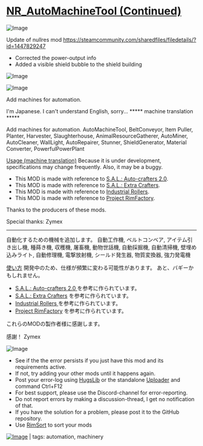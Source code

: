 # [NR_AutoMachineTool (Continued)](https://steamcommunity.com/sharedfiles/filedetails/?id=2926104031)

![Image](https://i.imgur.com/buuPQel.png)

Update of nullres mod
https://steamcommunity.com/sharedfiles/filedetails/?id=1447829247

- Corrected the power-output info
- Added a visible shield bubble to the shield building

![Image](https://i.imgur.com/pufA0kM.png)
	
![Image](https://i.imgur.com/Z4GOv8H.png)

Add machines for automation.

I'm Japanese. I can't understand English, sorry...
***** machine translation *****

Add machines for automation.
AutoMachineTool, BeltConveyor, Item Puller, Planter, Harvester, Slaughterhouse, AnimalResourceGatherer, AutoMiner, AutoCleaner, WallLight, AutoRepairer, Stunner, ShieldGenerator, Material Converter, PowerfulPowerPlant

[Usage (machine translation)](https://github.com/emipa606/NRAutoMachineTool/blob/main/Source/README_en.md)
Because it is under development, specifications may change frequently.
Also, it may be a buggy.


  - This MOD is made with reference to [ S.A.L.: Auto-crafters 2.0](https://steamcommunity.com/sharedfiles/filedetails/?id=932193652).
  - This MOD is made with reference to [S.A.L.: Extra Crafters](https://steamcommunity.com/sharedfiles/filedetails/?id=940984361).
  - This MOD is made with reference to [Industrial Rollers](https://steamcommunity.com/sharedfiles/filedetails/?id=784327493).
  - This MOD is made with reference to [Project RimFactory](https://steamcommunity.com/sharedfiles/filedetails/?id=1206316724).


Thanks to the producers of these mods.

Special thanks:
Zymex

---

自動化するための機械を追加します。
自動工作機, ベルトコンベア, アイテム引き出し機, 種蒔き機, 収穫機, 屠畜機, 動物世話機, 自動採掘機, 自動清掃機, 壁埋め込みライト, 自動修理機, 電撃放射機,  シールド発生器, 物質変換器, 強力発電機

[使い方](https://github.com/emipa606/NRAutoMachineTool/blob/main/Source/README_jp.md)
開発中のため、仕様が頻繁に変わる可能性があります。
あと、バギーかもしれません。


  - [ S.A.L.: Auto-crafters 2.0 ](https://steamcommunity.com/sharedfiles/filedetails/?id=932193652) を参考に作られています。
  - [ S.A.L.: Extra Crafters](https://steamcommunity.com/sharedfiles/filedetails/?id=940984361) を参考に作られています。
  - [ Industrial Rollers ](https://steamcommunity.com/sharedfiles/filedetails/?id=784327493) を参考に作られています。
  - [ Project RimFactory](https://steamcommunity.com/sharedfiles/filedetails/?id=1206316724) を参考に作られています。


これらのMODの製作者様に感謝します。

感謝！
Zymex
	
![Image](https://i.imgur.com/PwoNOj4.png)



-  See if the the error persists if you just have this mod and its requirements active.
-  If not, try adding your other mods until it happens again.
-  Post your error-log using [HugsLib](https://steamcommunity.com/workshop/filedetails/?id=818773962) or the standalone [Uploader](https://steamcommunity.com/sharedfiles/filedetails/?id=2873415404) and command Ctrl+F12
-  For best support, please use the Discord-channel for error-reporting.
-  Do not report errors by making a discussion-thread, I get no notification of that.
-  If you have the solution for a problem, please post it to the GitHub repository.
-  Use [RimSort](https://github.com/RimSort/RimSort/releases/latest) to sort your mods

 

[![Image](https://img.shields.io/github/v/release/emipa606/NRAutoMachineTool?label=latest%20version&style=plastic&color=9f1111&labelColor=black)](https://steamcommunity.com/sharedfiles/filedetails/changelog/2926104031) | tags: automation,  machinery
